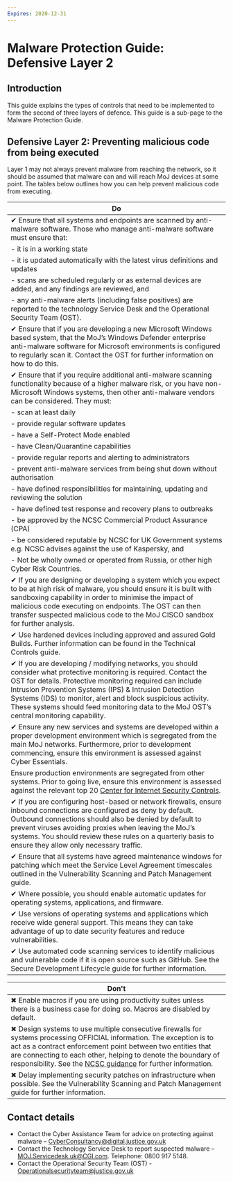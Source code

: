 ```yaml
---
Expires: 2020-12-31
---
```


# Malware Protection Guide: Defensive Layer 2

## Introduction

This guide explains the types of controls that need to be implemented to form the second of three layers of defence. This guide is a sub-page to the Malware Protection Guide.

## Defensive Layer 2: Preventing malicious code from being executed

Layer 1 may not always prevent malware from reaching the network, so it should be assumed that malware can and will reach MoJ devices at some point. The tables below outlines how you can help prevent malicious code from executing.

| Do |
|--- |
| ✔ Ensure that all systems and endpoints are scanned by anti-malware software. Those who manage anti-malware software must ensure that:
| - it is in a working state  
| - it is updated automatically with the latest virus definitions and updates    
| - scans are scheduled regularly or as external devices are added, and any findings are reviewed, and
| - any anti-malware alerts (including false positives) are reported to the technology Service Desk and the Operational Security Team (OST). |
| ✔ Ensure that if you are developing a new Microsoft Windows based system, that the MoJ’s Windows Defender enterprise anti-malware software for Microsoft environments is configured to regularly scan it. Contact the OST for further information on how to do this. |
| ✔ Ensure that if you require additional anti-malware scanning functionality because of a higher malware risk, or you have non-Microsoft Windows systems, then other anti-malware vendors can be considered. They must:
| - scan at least daily|
| - provide regular software updates |
| - have a Self-Protect Mode enabled
| - have Clean/Quarantine capabilities
| - provide regular reports and alerting to administrators
| - prevent anti-malware services from being shut down without authorisation
| - have defined responsibilities for maintaining, updating and reviewing the solution
| - have defined test response and recovery plans to outbreaks
| - be approved by the NCSC Commercial Product Assurance (CPA)
| - be considered reputable by NCSC for UK Government systems e.g. NCSC advises against the use of Kaspersky, and
| - Not be wholly owned or operated from Russia, or other high Cyber Risk Countries.
| ✔ If you are designing or developing a system which you expect to be at high risk of malware, you should ensure it is built with sandboxing capability in order to minimise the impact of malicious code executing on endpoints. The OST can then transfer suspected malicious code to the MoJ CISCO sandbox for further analysis. |
| ✔ Use hardened devices including approved and assured Gold Builds. Further information can be found in the Technical Controls guide. |
| ✔  If you are developing / modifying networks, you should consider what protective monitoring is required. Contact the OST for details. Protective monitoring required can include Intrusion Prevention Systems (IPS) & Intrusion Detection Systems (IDS) to monitor, alert and block suspicious activity.  These systems should feed monitoring data to the MoJ OST’s central monitoring capability. |
|✔ Ensure any new services and systems are developed within a proper development environment which is segregated from the main MoJ networks. Furthermore, prior to development commencing, ensure this environment is assessed against Cyber Essentials. |
| Ensure production environments are segregated from other systems.  Prior to going live, ensure this environment is assessed against the relevant top 20 [Center for Internet Security Controls](https://www.cisecurity.org/cybersecurity-best-practices). |
| ✔ If you are configuring host-based or network firewalls, ensure inbound connections are configured as deny by default. Outbound connections should also be denied by default to prevent viruses avoiding proxies when leaving the MoJ’s systems. You should review these rules on a quarterly basis to ensure they allow only necessary traffic.|
| ✔ Ensure that all systems have agreed maintenance windows for patching which meet the Service Level Agreement timescales outlined in the Vulnerability Scanning and Patch Management guide. |
| ✔ Where possible, you should enable automatic updates for operating systems, applications, and firmware. |
| ✔ Use versions of operating systems and applications which receive wide general support. This means they can take advantage of up to date security features and reduce vulnerabilities. |
|✔ Use automated code scanning services to identify malicious and vulnerable code if it is open source such as GitHub. See the Secure Development Lifecycle guide for further information. |

| Don't |
|---|
| ✖ Enable macros if you are using productivity suites unless there is a business case for doing so. Macros are disabled by default. |
| ✖ Design systems to use multiple consecutive firewalls for systems processing OFFICIAL information. The exception is to act as a contract enforcement point between two entities that are connecting to each other, helping to denote the boundary of responsibility. See the [NCSC guidance](https://www.ncsc.gov.uk/whitepaper/security-architecture-anti-patterns#section_5) for further information.  |
| ✖ Delay implementing security patches on infrastructure when possible. See the Vulnerability Scanning and Patch Management guide for further information. |


## Contact details

* Contact the Cyber Assistance Team for advice on protecting against malware – [CyberConsultancy@digital.justice.gov.uk](mailto:CyberConsultancy@digital.justice.gov.uk)
* Contact the Technology Service Desk to report suspected malware – [MOJ.Servicedesk.uk@CGI.com](mailto:MOJ.Servicedesk.uk@CGI.com). Telephone: 0800 917 5148.
* Contact the Operational Security Team (OST) - [Operationalsecurityteam@justice.gov.uk](mailto:Operationalsecurityteam@justice.gov.uk)
